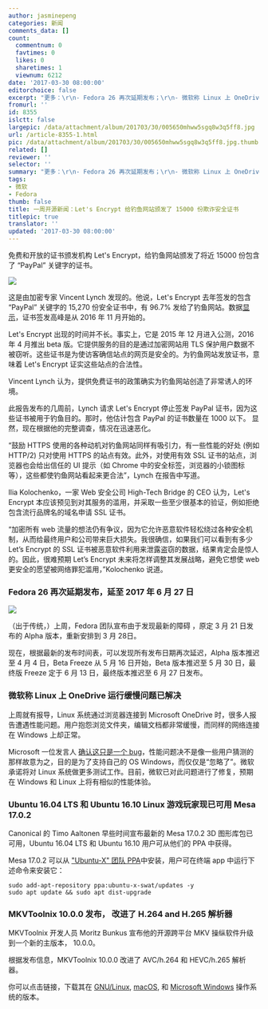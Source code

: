 ```yaml
---
author: jasminepeng
categories: 新闻
comments_data: []
count:
  commentnum: 0
  favtimes: 0
  likes: 0
  sharetimes: 1
  viewnum: 6212
date: '2017-03-30 08:00:00'
editorchoice: false
excerpt: "更多：\r\n- Fedora 26 再次延期发布；\r\n- 微软称 Linux 上 OneDrive 运行缓慢问题已解决。"
fromurl: ''
id: 8355
islctt: false
largepic: /data/attachment/album/201703/30/005650mhww5sgq8w3q5ff8.jpg
url: /article-8355-1.html
pic: /data/attachment/album/201703/30/005650mhww5sgq8w3q5ff8.jpg.thumb.jpg
related: []
reviewer: ''
selector: ''
summary: "更多：\r\n- Fedora 26 再次延期发布；\r\n- 微软称 Linux 上 OneDrive 运行缓慢问题已解决。"
tags:
- 微软
- Fedora
thumb: false
title: 一周开源新闻：Let's Encrypt 给钓鱼网站颁发了 15000 份欺诈安全证书
titlepic: true
translator: ''
updated: '2017-03-30 08:00:00'
---
```


免费和开放的证书颁发机构 Let's Encrypt，给钓鱼网站颁发了将近 15000 份包含了 “PayPal” 关键字的证书。


![](/data/attachment/album/201703/30/005650mhww5sgq8w3q5ff8.jpg)


这是由加密专家 Vincent Lynch 发现的。他说，Let's Encrypt 去年签发的包含 “PayPal” 关键字的 15,270 份安全证书中，有 96.7% 发给了钓鱼网站。数据[显示](https://www.thesslstore.com/blog/lets-encrypt-phishing/)，证书签发高峰是从 2016 年 11 月开始的。


Let's Encrypt 出现的时间并不长。事实上，它是 2015 年 12 月进入公测，2016 年 4 月推出 beta 版。它提供服务的目的是通过加密网站用 TLS 保护用户数据不被窃听。这些证书是为使访客确信站点的网页是安全的。为钓鱼网站发放证书，意味着 Let's Encrypt 证实这些站点的合法性。


Vincent Lynch 认为，提供免费证书的政策确实为钓鱼网站创造了非常诱人的环境。


此报告发布的几周前，Lynch 请求 Let's Encrypt 停止签发 PayPal 证书，因为这些证书被用于钓鱼目的。那时，他估计包含 PayPal 的证书数量在 1000 以下。 显然，现在根据他的完整调查，情况在迅速恶化。


“鼓励 HTTPS 使用的各种动机对钓鱼网站同样有吸引力，有一些性能的好处 (例如 HTTP/2) 只对使用 HTTPS 的站点有效。此外，对使用有效 SSL 证书的站点，浏览器也会给出信任的 UI 提示（如 Chrome 中的安全标签，浏览器的小锁图标等），这些都使钓鱼网站看起来更合法”，Lynch 在报告中写道。


Ilia Kolochenko，一家 Web 安全公司 High-Tech Bridge 的 CEO 认为，Let's Encrypt 本应该预见到对其服务的滥用，并采取一些至少很基本的验证，例如拒绝包含流行品牌名的域名申请 SSL 证书。


“加密所有 web 流量的想法仍有争议，因为它允许恶意软件轻松绕过各种安全机制，从而给最终用户和公司带来巨大损失。我很确信，如果我们可以看到有多少 Let’s Encrypt 的 SSL 证书被恶意软件利用来泄露盗窃的数据，结果肯定会是惊人的。因此，很难预期 Let’s Encrypt 未来将怎样调整其发展战略，避免它想使 web 更安全的愿望被网络罪犯滥用，”Kolochenko 说道。


### Fedora 26 再次延期发布，延至 2017 年 6 月 27 日


![](/data/attachment/album/201703/30/005651h6rr33dr9r98land.jpg)


（出于传统，）上周，Fedora 团队宣布由于发现最新的障碍 ，原定 3 月 21 日发布的 Alpha 版本，重新安排到 3 月 28日。


现在，根据最新的发布时间表，可以发现所有发布日期再次延迟，Alpha 版本推迟至 4 月 4 日，Beta Freeze 从 5 月 16 日开始，Beta 版本推迟至 5 月 30 日，最终版 Freeze 定于 6 月 13 日，最终版本推迟至 6 月 27 日发布。


### 微软称 Linux 上 OneDrive 运行缓慢问题已解决


上周就有报导，Linux 系统通过浏览器连接到 Microsoft OneDrive 时，很多人报告遭遇性能问题。用户抱怨浏览文件夹，编辑文档都非常缓慢，而同样的网络连接在 Windows 上却正常。


Microsoft 一位发言人 [确认这只是一个 bug](http://news.softpedia.com/news/microsoft-fixes-bug-making-onedrive-painfully-slow-on-linux-514220.shtml)，性能问题决不是像一些用户猜测的那样故意为之，目的是为了支持自己的 OS Windows，而仅仅是“忽略了”。微软承诺将对 Linux 系统做更多测试工作。目前，微软已对此问题进行了修复，预期在 Windows 和 Linux 上将有相似的性能体验。


### Ubuntu 16.04 LTS 和 Ubuntu 16.10 Linux 游戏玩家现已可用 Mesa 17.0.2


Canonical 的 Timo Aaltonen 早些时间宣布最新的 Mesa 17.0.2 3D 图形库包已可用，Ubuntu 16.04 LTS 和 Ubuntu 16.10 用户可从他们的 PPA 中获得。


Mesa 17.0.2 可以从 ["Ubuntu-X" 团队 PPA](https://launchpad.net/%7Eubuntu-x-swat/+archive/ubuntu/updates)中安装，用户可在终端 app 中运行下述命令来安装它：



```
sudo add-apt-repository ppa:ubuntu-x-swat/updates -y
sudo apt update && sudo apt dist-upgrade
```

### MKVToolnix 10.0.0 发布， 改进了 H.264 and H.265 解析器


MKVToolnix 开发人员 Moritz Bunkus 宣布他的开源跨平台 MKV 操纵软件升级到一个新的主版本， 10.0.0。


根据发布信息，MKVToolnix 10.0.0 改进了 AVC/h.264 和 HEVC/h.265 解析器。


你可以点击链接，下载其在 [GNU/Linux](http://linux.softpedia.com/get/Multimedia/Audio/MKVToolnix-2909.shtml), [macOS](http://mac.softpedia.com/get/Multimedia/MKVtoolnix.shtml), 和 [Microsoft Windows](http://www.softpedia.com/get/Multimedia/Video/Other-VIDEO-Tools/MKVToolnix.shtml) 操作系统的版本。